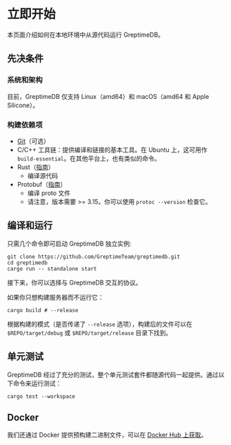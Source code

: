 # 立即开始

本页面介绍如何在本地环境中从源代码运行 GreptimeDB。

## 先决条件

### 系统和架构

目前，GreptimeDB 仅支持 Linux（amd64）和 macOS（amd64 和 Apple Silicone）。

### 构建依赖项

- [Git](https://git-scm.com/book/en/v2/Getting-Started-The-Command-Line)（可选）
- C/C++ 工具链：提供编译和链接的基本工具。在 Ubuntu 上，这可用作 `build-essential`。在其他平台上，也有类似的命令。
- Rust（[指南][1]）
  - 编译源代码
- Protobuf（[指南][2]）
  - 编译 proto 文件
  - 请注意，版本需要 >= 3.15。你可以使用 `protoc --version` 检查它。

[1]: <https://www.rust-lang.org/tools/install/>
[2]: <https://grpc.io/docs/protoc-installation/>

## 编译和运行

只需几个命令即可启动 GreptimeDB 独立实例:

```shell
git clone https://github.com/GreptimeTeam/greptimedb.git
cd greptimedb
cargo run -- standalone start
```
接下来，你可以选择与 GreptimeDB 交互的协议。

如果你只想构建服务器而不运行它：

```shell
cargo build # --release
```

根据构建的模式（是否传递了 `--release` 选项），构建后的文件可以在 `$REPO/target/debug` 或 `$REPO/target/release` 目录下找到。

## 单元测试

GreptimeDB 经过了充分的测试，整个单元测试套件都随源代码一起提供。通过以下命令来运行测试：

```shell
cargo test --workspace
```

## Docker

我们还通过 Docker 提供预构建二进制文件，可以在 [Docker Hub 上获取](https://hub.docker.com/r/greptime/greptimedb)。
